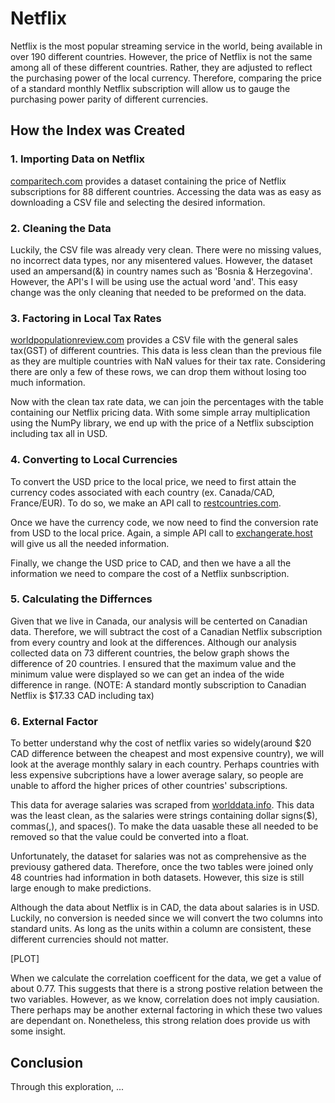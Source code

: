 

# Netflix
Netflix is the most popular streaming service in the world, being available in over 190 different countries. However, the price of Netflix is not the same among all of these different countries. Rather, they are adjusted to reflect the purchasing power of the local currency. Therefore, comparing the price of a standard monthly Netflix subscription will allow us to gauge the purchasing power parity of different currencies.

## How the Index was Created
### 1. Importing Data on Netflix
[comparitech.com](https://www.comparitech.com/blog/vpn-privacy/countries-netflix-cost/) provides a dataset containing the price of Netflix subscriptions for 88 different countries. Accessing the data was as easy as downloading a CSV file and selecting the desired information.

### 2. Cleaning the Data
Luckily, the CSV file was already very clean. There were no missing values, no incorrect data types, nor any misentered values. However, the dataset used an ampersand(&) in country names such as 'Bosnia & Herzegovina'. However, the API's I will be using use the actual word 'and'. This easy change was the only cleaning that needed to be preformed on the data.

### 3. Factoring in Local Tax Rates
[worldpopulationreview.com](https://worldpopulationreview.com/country-rankings/highest-taxed-countries) provides a CSV file with the general sales tax(GST) of different countries. This data is less clean than the previous file as they are multiple countries with NaN values for their tax rate. Considering there are only a few of these rows, we can drop them without losing too much information. 

Now with the clean tax rate data, we can join the percentages with the table containing our Netflix pricing data. With some simple array multiplication using the NumPy library, we end up with the price of a Netflix subsciption including tax all in USD.

### 4. Converting to Local Currencies
To convert the USD price to the local price, we need to first attain the currency codes associated with each country (ex. Canada/CAD, France/EUR). To do so, we make an API call to [restcountries.com](https://restcountries.com).

Once we have the currency code, we now need to find the conversion rate from USD to the local price. Again, a simple API call to [exchangerate.host](https://exchangerate.host/#/) will give us all the needed information.

Finally, we change the USD price to CAD, and then we have a all the information we need to compare the cost of a Netflix sunbscription.

### 5. Calculating the Differnces
Given that we live in Canada, our analysis will be centerted on Canadian data. Therefore, we will subtract the cost of a Canadian Netflix subscription from every country and look at the differences. Although our analysis collected data on 73 different countries, the below graph shows the difference of 20 countries. I ensured that the maximum value and the minimum value were displayed so we can get an indea of the wide difference in range. (NOTE: A standard montly subscription to Canadian Netflix is $17.33 CAD including tax)

### 6. External Factor
To better understand why the cost of netflix varies so widely(around $20 CAD difference between the cheapest and most expensive country), we will look at the average monthly salary in each country. Perhaps countries with less expensive subcriptions have a lower average salary, so people are unable to afford the higher prices of other countries' subscriptions.

This data for average salaries was scraped from [worlddata.info](https://www.worlddata.info/average-income.php). This data was the least clean, as the salaries were strings containing dollar signs($), commas(,), and spaces(). To make the data uasable these all needed to be removed so that the value could be converted into a float. 

Unfortunately, the dataset for salaries was not as comprehensive as the previousy gathered data. Therefore, once the two tables were joined only 48 countries had information in both datasets. However, this size is still large enough to make predictions.

Although the data about Netflix is in CAD, the data about salaries is in USD. Luckily, no conversion is needed since we will convert the two columns into standard units. As long as the units within a column are consistent, these different currencies should not matter.

[PLOT]

When we calculate the correlation coefficent for the data, we get a value of about 0.77. This suggests that there is a strong postive relation between the two variables. However, as we know, correlation does not imply causiation. There perhaps may be another external factoring in which these two values are dependant on. Nonetheless, this strong relation does provide us with some insight.

## Conclusion
Through this exploration, ...



